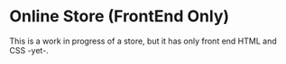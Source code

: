 # Online Store (FrontEnd Only)

This is a work in progress of a store, but it has only front end HTML and CSS -yet-. 